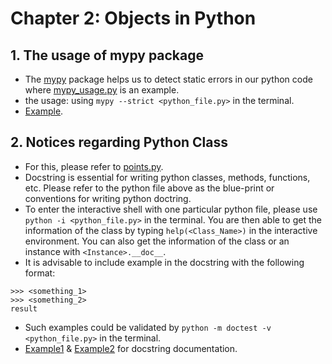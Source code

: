 # Chapter 2: Objects in Python # 

## 1. The usage of mypy package ##

- The [mypy](https://mypy.readthedocs.io/en/stable/getting_started.html) package helps us to detect static errors in our python code where [mypy_usage.py](https://github.com/dukele35/python-oop-practices/blob/main/chap2-objects-in-python/mypy_usage.py) is an example.
- the usage: using `mypy --strict <python_file.py>` in the terminal.
- [Example](http://mypy-lang.org/).

## 2. Notices regarding Python Class ##

- For this, please refer to [points.py](https://github.com/dukele35/python-oop-practices/blob/main/chap2-objects-in-python/points.py).
- Docstring is essential for writing python classes, methods, functions, etc. Please refer to the python file above as the blue-print or conventions for writing python doctring. 
- To enter the interactive shell with one particular python file, please use `python -i <python_file.py>` in the terminal. You are then able to get the information of the class by typing `help(<Class_Name>)` in the interactive environment. You can also get the information of the class or an instance with `<Instance>.__doc__`. 
- It is advisable to include example in the docstring with the following format:
```
>>> <something_1>
>>> <something_2>
result 
```
- Such examples could be validated by `python -m doctest -v <python_file.py>` in the terminal.
- [Example1](https://realpython.com/documenting-python-code/) & [Example2](https://www.programiz.com/python-programming/docstrings) for docstring documentation.